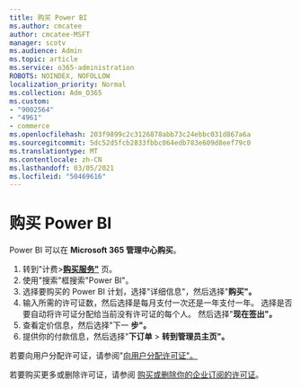 ```yaml
---
title: 购买 Power BI
ms.author: cmcatee
author: cmcatee-MSFT
manager: scotv
ms.audience: Admin
ms.topic: article
ms.service: o365-administration
ROBOTS: NOINDEX, NOFOLLOW
localization_priority: Normal
ms.collection: Adm_O365
ms.custom:
- "9002564"
- "4961"
- commerce
ms.openlocfilehash: 203f9899c2c3126878abb73c24ebbc031d867a6a
ms.sourcegitcommit: 5dc52d5fcb2833fbbc064edb783e609d8eef79c0
ms.translationtype: MT
ms.contentlocale: zh-CN
ms.lasthandoff: 03/05/2021
ms.locfileid: "50469616"
---
```

# <a name="purchase-power-bi"></a>购买 Power BI

Power BI 可以在 **Microsoft 365 管理中心购买**。

1. 转到"计费>**[购买服务"](https://go.microsoft.com/fwlink/p/?linkid=868433)** 页。
2. 使用"搜索"框搜索"Power BI"。
3. 选择要购买的 Power BI 计划，选择"详细信息"，然后选择"**购买"。**
4. 输入所需的许可证数，然后选择是每月支付一次还是一年支付一年。 选择是否要自动将许可证分配给当前没有许可证的每个人。 然后选择"**现在签出"。**
5. 查看定价信息，然后选择"下一 **步"。**
6. 提供你的付款信息，然后选择"**下订单**  >  **转到管理员主页"。**

若要向用户分配许可证，请参阅"[向用户分配许可证"。](https://docs.microsoft.com/microsoft-365/admin/manage/assign-licenses-to-users)

若要购买更多或删除许可证，请参阅 [购买或删除你的企业订阅的许可证](https://docs.microsoft.com/microsoft-365/commerce/licenses/buy-licenses)。